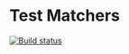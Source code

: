 # Test Matchers
[![Build status](https://ci.appveyor.com/api/projects/status/w8fuibkrj32he6up?svg=true)](https://ci.appveyor.com/project/VladimirFilippov555/matchers)
